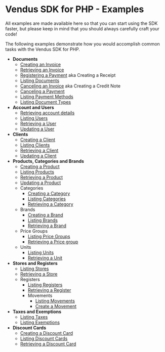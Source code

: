 # Vendus SDK for PHP - Examples

All examples are made available here so that you can start using the SDK faster, but please keep in mind that you should always carefully craft your code!

The following examples demonstrate how you would accomplish common tasks with the Vendus SDK for PHP.

- **Documents**
  - [Creating an Invoice](./documents/documents_create.md)
  - [Retrieving an Invoice](./documents/documents_detail.md)
  - [Registering a Payment](./documents/documents_receipt.md) aka Creating a Receipt
  - [Listing Documents](./documents/documents_list.md)
  - [Canceling an Invoice](./documents/documents_credit_note.md) aka Creating a Credit Note
  - [Canceling a Payment](./documents/documents_receipt_cancel.md)
  - [Listing Payment Methods](./documents/documents_payment_methods.md)
  - [Listing Document Types](./documents/documents_document_types.md)
- **Account and Users**
  - [Retrieving account details](./account/account.md)
  - [Listing Users](./account/account_users_list.md)
  - [Retrieving a User](./account/account_user.md)
  - [Updating a User](./account/account_user_update.md)
- **Clients**
  - [Creating a Client](./clients/clients_create.md)
  - [Listing Clients](./clients/clients_list.md)
  - [Retrieving a Client](./clients/clients_detail.md)
  - [Updating a Client](./clients/clients_update.md)
- **Products, Categories and Brands**
  - [Creating a Product](./products/products_create.md)
  - [Listing Products](./products/products_list.md)
  - [Retrieving a Product](./products/products_detail.md)
  - [Updating a Product](./products/products_update.md)
  - Categories
    - [Creating a Category](./products/categories_create.md)
    - [Listing Categories](./products/categories_list.md)
    - [Retrieving a Category](./products/categories_detail.md)
  - Brands
    - [Creating a Brand](./products/brands_create.md)
    - [Listing Brands](./products/brands_list.md)
    - [Retrieving a Brand](./products/brands_detail.md)
  - Price Groups
    - [Listing Price Groups](./products/price_groups_list.md)
    - [Retrieving a Price group](./products/price_groups_detail.md)
  - Units
    - [Listing Units](./products/units_list.md)
    - [Retrieving a Unit](./products/units_detail.md)
- **Stores and Registers**
  - [Listing Stores](./stores/stores_list.md)
  - [Retrieving a Store](./stores/stores_detail.md)
  - Registers
    - [Listing Registers](./stores/registers_list.md)
    - [Retrieving a Register](./stores/registers_detail.md)
    - Movements
      - [Listing Movements](./stores/registers_movements_list.md)
      - [Create a Movement](./stores/registers_movements_create.md)
- **Taxes and Exemptions**
  - [Listing Taxes](./other/taxes_list.md)
  - [Listing Exemptions](./other/taxes_exemptions_list.md)
- **Discount Cards**
    - [Creating a Discount Card](./other/discount_cards_create.md)
    - [Listing Discount Cards](./other/discount_cards_list.md)
    - [Retrieving a Discount Card](./other/discount_cards_detail.md)

